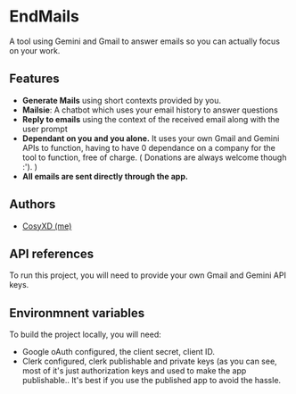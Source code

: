 
# EndMails

A tool using Gemini and Gmail to answer emails so you can actually focus on your work.


## Features

- **Generate Mails** using short contexts provided by you.
- **Mailsie**: A chatbot which uses your email history to answer questions
- **Reply to emails** using the context of the received email along with the user prompt
- **Dependant on you and you alone.** It uses your own Gmail and Gemini APIs to function, having to have 0 dependance on a company for the tool to function, free of charge. ( Donations are always welcome though :'). )
- **All emails are sent directly through the app.**


## Authors

- [CosyXD (me)](https://www.github.com/CosyXD)


## API references

To run this project, you will need to provide your own Gmail and Gemini API keys.

## Environmnent variables

To build the project locally, you will need: 
- Google oAuth configured, the client secret, client ID.
- Clerk configured, clerk publishable and private keys
(as you can see, most of it's just authorization keys and used to make the app publishable.. It's best if you use the published app to avoid the hassle.
